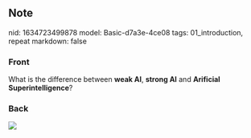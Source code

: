 ## Note
nid: 1634723499878
model: Basic-d7a3e-4ce08
tags: 01_introduction, repeat
markdown: false

### Front
What is the difference between <b>weak AI</b>, <b>strong AI</b> and
<b>Arificial Superintelligence</b>?

### Back
<img src="paste-32bd198525ecb6ba96cc39c3e45287e057285e8d.jpg">
